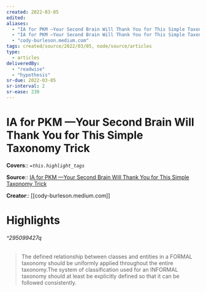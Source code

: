 ```yaml
---
created: 2022-03-05
edited:
aliases:
  - "IA for PKM —Your Second Brain Will Thank You for This Simple Taxonomy Trick"
  - "IA for PKM —Your Second Brain Will Thank You for This Simple Taxonomy Trick by cody-burleson.medium.com"
  - "cody-burleson.medium.com"
tags: created/source/2022/03/05, node/source/articles
type: 
  - articles
deliveredBy: 
  - "readwise"
  - "hypothesis"
sr-due: 2022-03-05
sr-interval: 2
sr-ease: 230
---
```

# IA for PKM —Your Second Brain Will Thank You for This Simple Taxonomy Trick

**Covers**:: 
*`=this.highlight_tags`*

**Source**:: [IA for PKM —Your Second Brain Will Thank You for This Simple Taxonomy Trick](https://cody-burleson.medium.com/ia-for-pkm-your-second-brain-will-thank-you-for-this-simple-taxonomy-trick-1d339adb9da2)

**Creator**:: [[cody-burleson.medium.com]]

# Highlights



###### ^295099427q

> The defined relationship between classes and entities in a FORMAL taxonomy should be uniformly applied throughout the entire taxonomy.The system of classification used for an INFORMAL taxonomy should at least be explicitly defined so that it can be followed consistently. 

